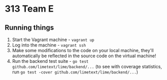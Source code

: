 # 313 Team E

## Running things

1. Start the Vagrant machine - `vagrant up`
2. Log into the machine - `vagrant ssh`
3. Make some modifications to the code on your local machine, they'll automatically be reflected in the source code on the virtual machine!
4. Run the backend test suite - `go test github.com/limetext/lime/backend/...` (to see with coverage statistics, run `go test -cover github.com/limetext/lime/backend/...`)
